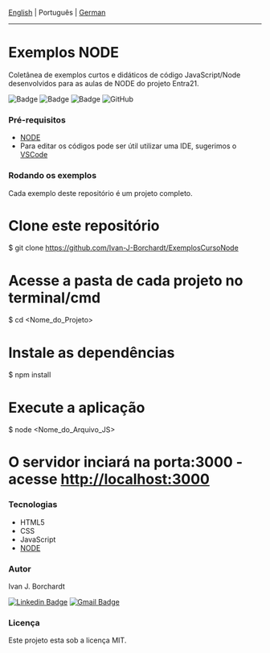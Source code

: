 [English](./README.md) | Português | [German](./README-de_DE.md)

---

# Exemplos NODE 
Coletânea de exemplos curtos e didáticos de código JavaScript/Node desenvolvidos para as aulas de NODE do projeto Entra21. 


![Badge](https://img.shields.io/badge/Projeto-Entra21-blue)
![Badge](https://img.shields.io/badge/Curso-JavaScript/ReactJs-blue)
![Badge](https://img.shields.io/badge/Ano-2020-blue)
![GitHub](https://img.shields.io/github/license/ivan-j-borchardt/ExemplosCursoVanillaJS)

### Pré-requisitos
- [NODE](https://nodejs.org/en/download/) 
- Para editar os códigos pode ser útil utilizar uma IDE, sugerimos o [VSCode](https://code.visualstudio.com/download) 

### Rodando os exemplos

Cada exemplo deste repositório é um projeto completo.

# Clone este repositório
$ git clone <https://github.com/Ivan-J-Borchardt/ExemplosCursoNode>

# Acesse a pasta de cada projeto no terminal/cmd
$ cd <Nome_do_Projeto>

# Instale as dependências
$ npm install

# Execute a aplicação
$ node <Nome_do_Arquivo_JS>

# O servidor inciará na porta:3000 - acesse <http://localhost:3000> 

### Tecnologias

- HTML5
- CSS
- JavaScript
- [NODE](https://nodejs.org/en/download/)  

### Autor
Ivan J. Borchardt

[![Linkedin Badge](https://img.shields.io/badge/-Ivan-blue?style=flat-square&logo=Linkedin&logoColor=white&link=https://www.linkedin.com/in/ivan-borchardt/)](https://www.linkedin.com/in/ivan-borchardt/) 
[![Gmail Badge](https://img.shields.io/badge/-ivan.borchardt.cobol@gmail.com-c14438?style=flat-square&logo=Gmail&logoColor=white&link=mailto:ivan.borchardt.cobol@gmail.com)](mailto:ivan.borchardt.cobol@gmail.com)

### Licença
Este projeto esta sob a licença MIT.
